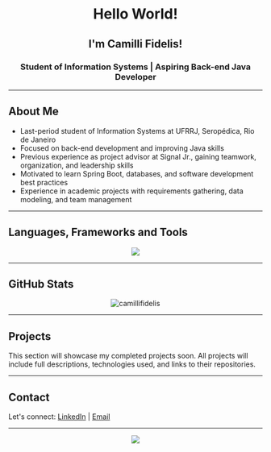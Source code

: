 <h1 align="center">
 Hello World! 
 <h2 align="center"> I'm Camilli Fidelis! </h2>
</h1>

<h3 align="center">
    Student of Information Systems | Aspiring Back-end Java Developer
</h3>

---

## About Me
- Last-period student of Information Systems at UFRRJ, Seropédica, Rio de Janeiro
- Focused on back-end development and improving Java skills
- Previous experience as project advisor at Signal Jr., gaining teamwork, organization, and leadership skills
- Motivated to learn Spring Boot, databases, and software development best practices
- Experience in academic projects with requirements gathering, data modeling, and team management

---

## Languages, Frameworks and Tools
<p align="center">
  <img src="https://skillicons.dev/icons?i=git,github,java,aws,docker,python,mysql" />
</p>

---

## GitHub Stats
<p align="center">
  <img src="https://github-readme-stats.vercel.app/api/top-langs?username=camillifidelis&show_icons=true&title_color=831843&text_color=050505&bg_color=fbcfe8&hide_border=true&locale=en&layout=compact" alt="camillifidelis" />
</p>

---

## Projects
This section will showcase my completed projects soon. All projects will include full descriptions, technologies used, and links to their repositories.

---

## Contact
Let's connect: [LinkedIn](https://www.linkedin.com/in/camilli-fidelis-40287b228/) | [Email](mailto:cfidelisg@gmail.com)

---

<p align="center">
  <img src="https://visitcount.itsvg.in/api?id=camillifidelis&label=Profile%20Views&color=10&icon=3&pretty=false" />
</p>
